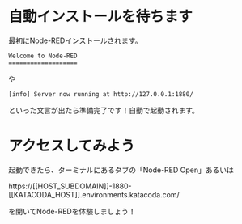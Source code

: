 # 自動インストールを待ちます

最初にNode-REDインストールされます。

```
Welcome to Node-RED
===================
```

や

```
[info] Server now running at http://127.0.0.1:1880/
```

といった文言が出たら準備完了です！自動で起動されます。

# アクセスしてみよう

起動できたら、ターミナルにあるタブの「Node-RED Open」あるいは

https://[[HOST_SUBDOMAIN]]-1880-[[KATACODA_HOST]].environments.katacoda.com/

を開いてNode-REDを体験しましょう！